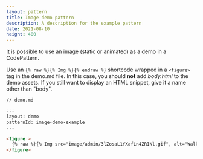 ```yaml
---
layout: pattern
title: Image demo pattern
description: A description for the example pattern
date: 2021-08-10
height: 400
---
```


It is possible to use an image (static or animated) as a demo in a CodePattern.

Use an `{% raw %}{% Img %}{% endraw %}` shortcode wrapped in a `<figure>` tag in the demo.md
file. In this case, you should **not** add *body.html* to the demo assets.
If you still want to display an HTML snippet, give it a name other than "body".

```html
// demo.md

---
layout: demo
patternId: image-demo-example
---

<figure >
  {% raw %}{% Img src="image/admin/3lZosaL1YXafLn4ZRINl.gif", alt="WalkMe state toggle test.", width="441", height="400", class="w-screenshot" %}{% endraw %}
</figure>
```